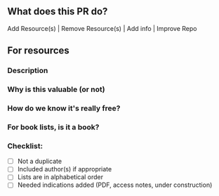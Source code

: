 ## What does this PR do?

Add Resource(s) | Remove Resource(s) | Add info | Improve Repo

## For resources

### Description

### Why is this valuable (or not)

### How do we know it's really free?

### For book lists, is it a book?

### Checklist:

-   [ ] Not a duplicate
-   [ ] Included author(s) if appropriate
-   [ ] Lists are in alphabetical order
-   [ ] Needed indications added (PDF, access notes, under construction)
